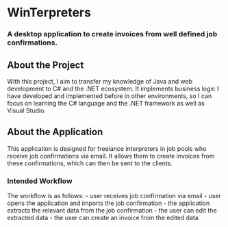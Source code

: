 # WinTerpreters

### A desktop application to create invoices from well defined job confirmations.

## About the Project

With this project, I aim to transfer my knowledge of Java and web development to C# and the .NET ecosystem.
It implements business logic I have developed and implemented before in other
environments, so I can focus on learning the C# language and the .NET framework
as well as Visual Studio. 

## About the Application

This application is designed for freelance interpreters in job pools who 
receive job confirmations via email. It allows them to create invoices
from these confirmations, which can then be sent to the clients.

### Intended Workflow

The workflow is as follows:
	- user receives job confirmation via email
	- user opens the application and imports the job confirmation
	- the application extracts the relevant data from the job confirmation
	- the user can edit the extracted data
	- the user can create an invoice from the edited data

